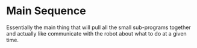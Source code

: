 # Main Sequence

Essentially the main thing that will pull all the small sub-programs together and actually like communicate with the robot about what to do at a given time. 